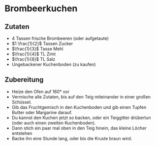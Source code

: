 # Brombeerkuchen

## Zutaten
- 4 Tassen frische Brombeeren (oder aufgetaute)
- $1 \frac{1}{2}$ Tassen Zucker
- $\frac{1}{3}$ Tasse Mehl
- $\frac{1}{4}$ TL Zimt
- $\frac{1}{8}$ TL Salz
- Ungebackener Kuchenboden (zu kaufen)

## Zubereitung
- Heize den Ofen auf 160° vor
- Vermische alle Zutaten, bis auf den Teig miteinander in einer großen Schüssel.
- Gib das Fruchtgemisch in den Kuchenboden und gib einen Tupfen Butter oder Margarine darauf.
- Du kannst den Kuchen jetzt so backen, oder ein Teiggitter drübertun (oder auch einen zweiten Kuchenboden).
- Dann stich ein paar mal oben in den Teig hinein, das kleine Löcher entstehen
- Backe ihn eine Stunde lang, oder bis die Kruste braun wird.